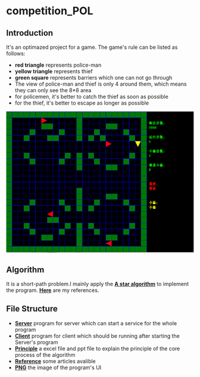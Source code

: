 # competition_POL
## Introduction
It's an optimazed project for a game. The game's rule can be listed as follows:

* __red triangle__ represents police-man
* __yellow triangle__ represents thief
* __green square__ represents barriers which one can not go through
* The view of police-man and thief is only 4 around them, which means they can only see the 8*8 area
* for policemen, it's better to catch the thief as soon as possible
* for the thief, it's better to escape as longer as possible

![](./PNG/show.png)

## Algorithm
It is a short-path problem.I mainly apply the [**A star algorithm**](https://en.wikipedia.org/wiki/A*_search_algorithm) to implement the program. [**Here**](./Reference) are my references.

## File Structure
* [**Server**](./Server)  program for server which can start a service for the whole program
* [**Client**](./Client)  program for client which should be running after starting the Server's program
* [**Principle**](./Principle) a excel file and ppt file to explain the principle of the core process of the algorithm
* [**Reference**](./Reference) some articles avalible
* [**PNG**](./PNG) the image of the program's UI
